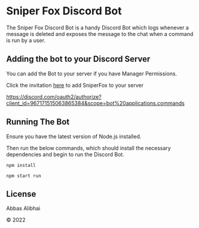 # Sniper Fox Discord Bot

The Sniper Fox Discord Bot is a handy Discord Bot which logs whenever a message is deleted and exposes the message to the chat when a command is run by a user. 

## Adding the bot to your Discord Server

You can add the Bot to your server if you have Manager Permissions. 

Click the invitation [here](https://discord.com/oauth2/authorize?client_id=967171515063865384&scope=bot%20applications.commands "SniperFox Server Invite") to add SniperFox to your server


https://discord.com/oauth2/authorize?client_id=967171515063865384&scope=bot%20applications.commands

## Running The Bot

Ensure you have the latest version of Node.js installed.

Then run the below commands, which should install the necessary dependencies and begin to run the Discord Bot.

`npm install`

`npm start run`

## License

Abbas Alibhai

© 2022

